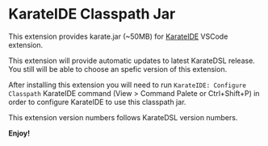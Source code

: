 # KarateIDE Classpath Jar

This extension provides karate.jar (~50MB) for [KarateIDE](https://marketplace.visualstudio.com/items?itemName=KarateIDE.karate-ide) VSCode extension.

This extension will provide automatic updates to latest KarateDSL release. You still will be able to choose an spefic version of this extension.

After installing this extension you will need to run `KarateIDE: Configure Classpath` KarateIDE command (View > Command Palete or Ctrl+Shift+P) in order to configure KarateIDE to use this classpath jar.

This extension version numbers follows KarateDSL version numbers.

**Enjoy!**
